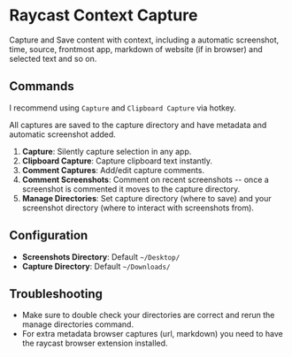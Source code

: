 # Raycast Context Capture

Capture and Save content with context, including a automatic screenshot, time, source, frontmost app, markdown of website (if in browser) and selected text and so on.

## Commands

I recommend using `Capture` and `Clipboard Capture` via hotkey.

All captures are saved to the capture directory and have metadata and automatic screenshot added.

1. **Capture**: Silently capture selection in any app.
2. **Clipboard Capture**: Capture clipboard text instantly.
3. **Comment Captures**: Add/edit capture comments.
4. **Comment Screenshots**: Comment on recent screenshots -- once a screenshot is commented it moves to the capture directory.
5. **Manage Directories**: Set capture directory (where to save) and your screenshot directory (where to interact with screenshots from).

## Configuration

- **Screenshots Directory**: Default `~/Desktop/`
- **Capture Directory**: Default `~/Downloads/`

## Troubleshooting

- Make sure to double check your directories are correct and rerun the manage directories command.
- For extra metadata browser captures (url, markdown) you need to have the raycast browser extension installed.
